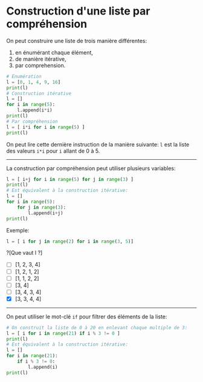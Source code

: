 # Construction d'une liste par compréhension

On peut construire une liste de trois manière différentes:
1. en énumérant chaque élément,
1. de manière itérative,
1. par comprehension.

```python runnable
# Enumération
l = [0, 1, 4, 9, 16]
print(l)
# Construction itérative
l = []
for i in range(5):
    l.append(i*i)
print(l)
# Par compréhension
l = [ i*i for i in range(5) ]
print(l)
```

On peut lire cette dernière instruction de la manière suivante: `l` est la liste des valeurs `i*i` pour `i` allant de 0 à 5.

---

La construction par compréhension peut utiliser plusieurs variables:

```python runnable
l = [ i+j for i in range(5) for j in range(3) ]
print(l)
# Est équivalent à la construction itérative:
l = []
for i in range(5):
    for j in range(3):
        l.append(i+j)
print(l)
```

Exemple:
```python
l = [ i for j in range(2) for i in range(3, 5)]
```
?[Que vaut l ?]
-[ ] [1, 2, 3, 4]
-[ ] [1, 2, 1, 2]
-[ ] [1, 1, 2, 2]
-[ ] [3, 4]
-[ ] [3, 4, 3, 4]
-[X] [3, 3, 4, 4]

---

On peut utiliser le mot-clé `if` pour filtrer des éléments de la liste:

```python runnable
# On construit la liste de 0 à 20 en enlevant chaque multiple de 3:
l = [ i for i in range(21) if i % 3 != 0 ]
print(l)
# Est équivalent à la construction itérative:
l = []
for i in range(21):
    if i % 3 != 0:
        l.append(i)
print(l)
```
